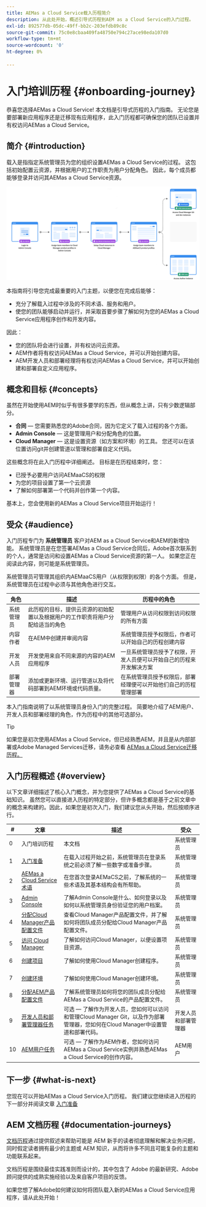 ```yaml
---
title: AEMas a Cloud Service载入历程简介
description: 从此处开始，概述引导式历程到AEM as a Cloud Service的入门过程。
exl-id: 892577db-05dc-49ff-bb2c-203efdb89c8c
source-git-commit: 75c0e8cbaa409fa48750e794c27ace98eda107d0
workflow-type: tm+mt
source-wordcount: '0'
ht-degree: 0%

---
```



# 入门培训历程 {#onboarding-journey}

恭喜您选择AEMas a Cloud Service! 本文档是引导式历程的入门指南。 无论您是要部署新应用程序还是迁移现有应用程序，此入门历程都可确保您的团队已设置并有权访问AEMas a Cloud Service。

## 简介 {#introduction}

载入是指指定系统管理员为您的组织设置AEMas a Cloud Service的过程。 这包括初始配置云资源，并根据用户的工作职责为用户分配角色。 因此，每个成员都能够登录并访问其AEMas a Cloud Service资源。

![入门历程](/help/journey-onboarding/assets/onboarding-journey.png)

本指南将引导您完成最重要的入门主题，以便您在完成后能够：

* 充分了解载入过程中涉及的不同术语、服务和用户。
* 使您的团队能够启动并运行，并采取首要步骤了解如何为您的AEMas a Cloud Service应用程序创作和开发内容。

因此：

* 您的团队将会进行设置，并有权访问云资源。
* AEM作者将有权访问AEMas a Cloud Service，并可以开始创建内容。
* AEM开发人员和部署经理将有权访问AEMas a Cloud Service，并可以开始创建和部署自定义应用程序。

## 概念和目标 {#concepts}

虽然在开始使用AEM时似乎有很多要学的东西，但从概念上讲，只有少数逻辑部分。

* **合同**  — 您需要熟悉您的Adobe合同，因为它定义了载入过程的各个方面。
* **Admin Console**  — 这是管理用户和分配角色的位置。
* **Cloud Manager**  — 这是设置资源（如方案和环境）的工具。 您还可以在该位置访问git并创建管道以管理和部署自定义代码。

这些概念将在此入门历程中详细阐述。 目标是在历程结束时，您：

* 已授予必要用户访问AEMaaCS的权限
* 为您的项目设置了第一个云资源
* 了解如何部署第一个代码并创作第一个内容。

基本上，您会使用新的AEMas a Cloud Service项目开始运行！

## 受众 {#audience}

入门历程专门为 **系统管理员** 客户对AEM as a Cloud Service和AEM的新增功能。 系统管理员是在您签署AEMas a Cloud Service合同后，Adobe首次联系到的个人，通常是访问和设置AEMas a Cloud Service资源的第一人。 如果您正在阅读此内容，则可能是系统管理员。

系统管理员可管理其组织内AEMaaCS用户（从权限到权限）的各个方面。 但是，系统管理员在过程中必须与其他角色进行交互。

| 角色 | 描述 | 历程中的角色 |
|---|---|---|
| 系统管理员 | 此历程的目标，提供云资源的初始配置以及根据用户的工作职责将用户分配给适当的角色 | 管理用户从访问权限到访问权限的所有方面 |
| 内容作者 | 在AEM中创建并审阅内容 | 系统管理员授予权限后，作者可以开始自己的历程创建内容 |
| 开发人员 | 开发使用来自不同来源的内容的AEM应用程序 | 一旦系统管理员授予了权限，开发人员便可以开始自己的历程来开发解决方案 |
| 部署管理器 | 添加或更新环境、运行管道以及将代码部署到AEM环境或代码质量。 | 在系统管理员授予权限后，部署经理便可以开始他们自己的历程管理部署 |

本入门指南说明了以系统管理员身份入门的完整过程。 简要地介绍了AEM用户、开发人员和部署经理的角色，作为历程中的其他可选部分。

>[!TIP]
>
>如果您是初次使用AEMas a Cloud Service，但已经熟悉AEM，并且是从内部部署或Adobe Managed Services迁移，请务必查看 [AEMas a Cloud Service迁移历程。](/help/journey-migration/getting-started.md)

## 入门历程概述 {#overview}

以下文章详细描述了核心入门概念，并为您提供了AEMas a Cloud Service的基础知识。 虽然您可以直接进入历程的特定部分，但许多概念都是基于之前文章中的概念来构建的。因此，如果您是初次入门，我们建议您从头开始，然后按顺序进行。

| # | 文章 | 描述 | 受众 |
|---|---|---|---|
| 0 | 入门培训历程 | 本文档 | 系统管理员 |
| 1 | [入门准备](preparation.md) | 在载入过程开始之前，系统管理员在登录系统之前必须了解一些数字或准备步骤。 | 系统管理员 |
| 2 | [AEMas a Cloud Service术语](terminology.md) | 在您首次登录AEMaCS之前，了解系统的一些术语及其基本结构会有所帮助。 | 系统管理员 |
| 3 | [Admin Console](admin-console.md) | 了解Admin Console是什么、如何登录以及如何以系统管理员身份验证您的用户档案。 | 系统管理员 |
| 4 | [分配Cloud Manager产品配置文件](assign-profiles-cloud-manager.md) | 查看Cloud Manager产品配置文件，并了解如何将团队成员分配给Cloud Manager产品配置文件。 | 系统管理员 |
| 5 | [访问 Cloud Manager](cloud-manager.md) | 了解如何访问Cloud Manager，以便设置项目资源。 | 系统管理员 |
| 6 | [创建项目](create-program.md) | 了解如何使用Cloud Manager创建程序。 | 系统管理员 |
| 7 | [创建环境](create-environments.md) | 了解如何使用Cloud Manager创建环境。 | 系统管理员 |
| 8 | [分配AEM产品配置文件](assign-profiles-aem.md) | 了解系统管理员如何将您的团队成员分配给AEMas a Cloud Service的产品配置文件。 | 系统管理员 |
| 9 | [开发人员和部署管理器任务](developers.md) | 可选 — 了解作为开发人员，您如何可以访问和管理Cloud Manager Git，以及作为部署管理器，您如何在Cloud Manager中设置管道和部署代码。 | 开发人员和部署管理器 |
| 10 | [AEM用户任务](aem-users.md) | 可选 — 了解作为AEM作者，您如何访问AEMas a Cloud Service实例并熟悉AEMas a Cloud Service的创作内容。 | AEM用户 |

## 下一步 {#what-is-next}

您现在可以开始AEMas a Cloud Service入门历程。 我们建议您继续进入历程的下一部分并阅读文章 [入门准备](preparation.md)

## AEM 文档历程 {#documentation-journeys}

[文档历程](/help/journey-documentation/documentation-journeys.md)通过提供叙述来帮助可能是 AEM 新手的读者彻底理解和解决业务问题，同时假定读者拥有最少的主题或 AEM 知识，从而将许多不同且可能复杂的主题和功能联系起来。

文档历程是围绕最佳实践准则而设计的，其中包含了 Adobe 的最新研究、Adobe 顾问提供的成熟实施经验以及来自客户项目的反馈。

如果您想了解Adobe如何建议如何将团队载入新的AEMas a Cloud Service应用程序，请从此处开始！

